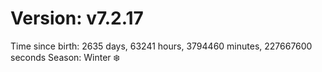 # Version: v7.2.17
Time since birth: 2635 days, 63241 hours, 3794460 minutes, 227667600 seconds
Season: Winter ❄️
